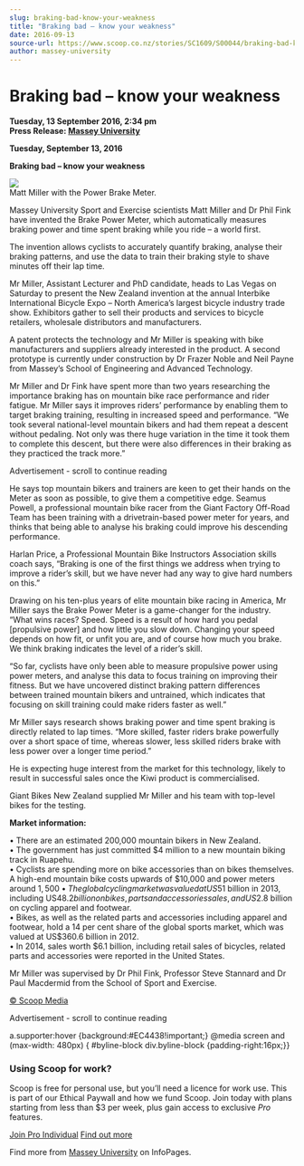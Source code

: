 ```yaml
---
slug: braking-bad-know-your-weakness
title: "Braking bad – know your weakness"
date: 2016-09-13
source-url: https://www.scoop.co.nz/stories/SC1609/S00044/braking-bad-know-your-weakness.htm
author: massey-university
---
```

Braking bad – know your weakness
================================

**Tuesday, 13 September 2016, 2:34 pm**  
**Press Release: [Massey University](https://info.scoop.co.nz/Massey_University)**

**Tuesday, September 13, 2016**

**Braking bad – know your weakness**

![](http://img.scoop.co.nz/stories/images/1609/702dd9f692fdde24e835.jpeg)  
Matt Miller with the Power Brake Meter.

Massey University Sport and Exercise scientists Matt Miller and Dr Phil Fink have invented the Brake Power Meter, which automatically measures braking power and time spent braking while you ride – a world first.

The invention allows cyclists to accurately quantify braking, analyse their braking patterns, and use the data to train their braking style to shave minutes off their lap time.

Mr Miller, Assistant Lecturer and PhD candidate, heads to Las Vegas on Saturday to present the New Zealand invention at the annual Interbike International Bicycle Expo – North America’s largest bicycle industry trade show. Exhibitors gather to sell their products and services to bicycle retailers, wholesale distributors and manufacturers.

A patent protects the technology and Mr Miller is speaking with bike manufacturers and suppliers already interested in the product. A second prototype is currently under construction by Dr Frazer Noble and Neil Payne from Massey’s School of Engineering and Advanced Technology.

Mr Miller and Dr Fink have spent more than two years researching the importance braking has on mountain bike race performance and rider fatigue. Mr Miller says it improves riders’ performance by enabling them to target braking training, resulting in increased speed and performance. “We took several national-level mountain bikers and had them repeat a descent without pedaling. Not only was there huge variation in the time it took them to complete this descent, but there were also differences in their braking as they practiced the track more.”

Advertisement - scroll to continue reading





He says top mountain bikers and trainers are keen to get their hands on the Meter as soon as possible, to give them a competitive edge. Seamus Powell, a professional mountain bike racer from the Giant Factory Off-Road Team has been training with a drivetrain-based power meter for years, and thinks that being able to analyse his braking could improve his descending performance.

Harlan Price, a Professional Mountain Bike Instructors Association skills coach says, “Braking is one of the first things we address when trying to improve a rider’s skill, but we have never had any way to give hard numbers on this.”

Drawing on his ten-plus years of elite mountain bike racing in America, Mr Miller says the Brake Power Meter is a game-changer for the industry. “What wins races? Speed. Speed is a result of how hard you pedal \[propulsive power\] and how little you slow down. Changing your speed depends on how fit, or unfit you are, and of course how much you brake. We think braking indicates the level of a rider’s skill.

“So far, cyclists have only been able to measure propulsive power using power meters, and analyse this data to focus training on improving their fitness. But we have uncovered distinct braking pattern differences between trained mountain bikers and untrained, which indicates that focusing on skill training could make riders faster as well.”

Mr Miller says research shows braking power and time spent braking is directly related to lap times. “More skilled, faster riders brake powerfully over a short space of time, whereas slower, less skilled riders brake with less power over a longer time period.”

He is expecting huge interest from the market for this technology, likely to result in successful sales once the Kiwi product is commercialised.

Giant Bikes New Zealand supplied Mr Miller and his team with top-level bikes for the testing.

**Market information:**

• There are an estimated 200,000 mountain bikers in New Zealand.  
• The government has just committed $4 million to a new mountain biking track in Ruapehu.  
• Cyclists are spending more on bike accessories than on bikes themselves. A high-end mountain bike costs upwards of $10,000 and power meters around $1,500  
• The global cycling market was valued at US$51 billion in 2013, including US$48.2 billion on bikes, parts and accessories sales, and US$2.8 billion on cycling apparel and footwear.  
• Bikes, as well as the related parts and accessories including apparel and footwear, hold a 14 per cent share of the global sports market, which was valued at US$360.6 billion in 2012.  
• In 2014, sales worth $6.1 billion, including retail sales of bicycles, related parts and accessories were reported in the United States.

Mr Miller was supervised by Dr Phil Fink, Professor Steve Stannard and Dr Paul Macdermid from the School of Sport and Exercise.

  

[© Scoop Media](http://www.scoop.co.nz/about/terms.html)  

Advertisement - scroll to continue reading



a.supporter:hover {background:#EC4438!important;} @media screen and (max-width: 480px) { #byline-block div.byline-block {padding-right:16px;}}

### Using Scoop for work?

Scoop is free for personal use, but you’ll need a licence for work use. This is part of our Ethical Paywall and how we fund Scoop. Join today with plans starting from less than $3 per week, plus gain access to exclusive _Pro_ features.  
  
[Join Pro Individual](https://pro.scoop.co.nz/Individual/?from=ProIn24) [Find out more](https://pro.scoop.co.nz/using-scoop-for-work/?from=ProIn24)

Find more from [Massey University](https://info.scoop.co.nz/Massey_University) on InfoPages.
